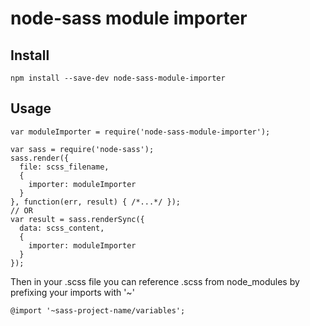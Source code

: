 # node-sass module importer
## Install
    npm install --save-dev node-sass-module-importer

## Usage

    var moduleImporter = require('node-sass-module-importer');

    var sass = require('node-sass');
    sass.render({
      file: scss_filename,
      {
        importer: moduleImporter
      }
    }, function(err, result) { /*...*/ });
    // OR
    var result = sass.renderSync({
      data: scss_content,
      {
        importer: moduleImporter
      }
    });

Then in your .scss file you can reference .scss from node_modules by prefixing your imports with '~'

    @import '~sass-project-name/variables';
